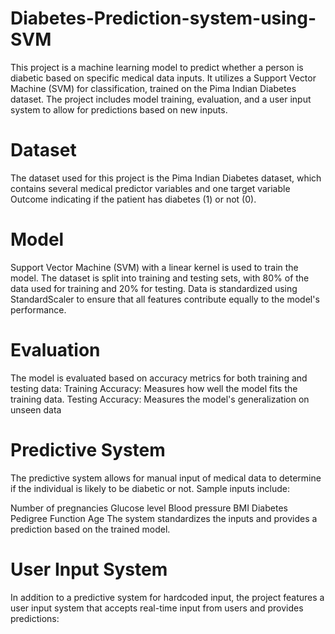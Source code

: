 # Diabetes-Prediction-system-using-SVM
This project is a machine learning model to predict whether a person is diabetic based on specific medical data inputs. It utilizes a Support Vector Machine (SVM) for classification, trained on the Pima Indian Diabetes dataset. The project includes model training, evaluation, and a user input system to allow for predictions based on new inputs.
# Dataset
The dataset used for this project is the Pima Indian Diabetes dataset, which contains several medical predictor variables and one target variable Outcome indicating if the patient has diabetes (1) or not (0).
# Model
Support Vector Machine (SVM) with a linear kernel is used to train the model.
The dataset is split into training and testing sets, with 80% of the data used for training and 20% for testing.
Data is standardized using StandardScaler to ensure that all features contribute equally to the model's performance.
# Evaluation
The model is evaluated based on accuracy metrics for both training and testing data:
Training Accuracy: Measures how well the model fits the training data.
Testing Accuracy: Measures the model's generalization on unseen data

# Predictive System
The predictive system allows for manual input of medical data to determine if the individual is likely to be diabetic or not. Sample inputs include:

Number of pregnancies
Glucose level
Blood pressure
BMI
Diabetes Pedigree Function
Age
The system standardizes the inputs and provides a prediction based on the trained model.

# User Input System
In addition to a predictive system for hardcoded input, the project features a user input system that accepts real-time input from users and provides predictions:

